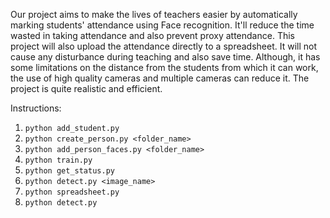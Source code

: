 Our project aims to make the lives of teachers easier by automatically marking students' attendance using Face recognition. It'll reduce the time wasted in taking attendance and also prevent proxy attendance. This project will also upload the attendance directly to a spreadsheet. It will not cause any disturbance during teaching and also save time. Although, it has some limitations on the distance from the students from which it can work, the use of high quality cameras and multiple cameras can reduce it. The project is quite realistic and efficient. 

Instructions:
1. `python add_student.py`
2. `python create_person.py <folder_name>`
3. `python add_person_faces.py <folder_name>`
4. `python train.py`
5. `python get_status.py`
6. `python detect.py <image_name>`
7. `python spreadsheet.py`
8. `python detect.py`
